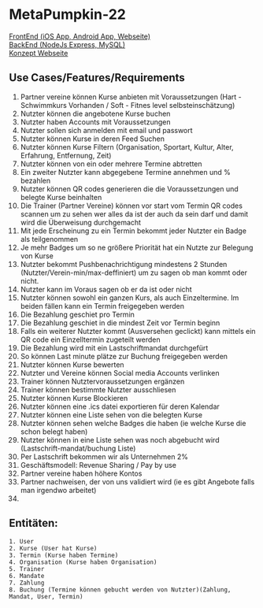 # MetaPumpkin-22

[FrontEnd (iOS App, Android App, Webseite)](https://github.com/Cybarose/frontend-fitXchange/tree/main) \
[BackEnd (NodeJs Express, MySQL)](https://github.com/gogamid/backend-fitXchange/tree/main) \
[Konzept Webseite](https://)


## Use Cases/Features/Requirements
1. Partner vereine können Kurse anbieten mit Voraussetzungen (Hart - Schwimmkurs Vorhanden / Soft - Fitnes level selbsteinschätzung)
2. Nutzter können die angebotene Kurse buchen
3. Nutzter haben Accounts mit Voraussetzungen
4. Nutzter sollen sich anmelden mit email und passwort
5. Nutzter können Kurse in deren Feed Suchen
6. Nutzter können Kurse Filtern (Organisation, Sportart, Kultur, Alter, Erfahrung, Entfernung, Zeit)
7. Nutzter können von ein oder mehrere Termine abtretten
8. Ein zweiter Nutzter kann abgegebene Termine annehmen und % bezahlen
9. Nutzter können QR codes generieren die die Voraussetzungen und belegte Kurse beinhalten 
10. Die Trainer (Partner Vereine) können vor start vom Termin QR codes scannen um zu sehen wer alles da ist der auch da sein darf und damit wird die Überweisung durchgemacht
11. Mit jede Erscheinung zu ein Termin bekommt jeder Nutzter ein Badge als teilgenommen
12. Je mehr Badges um so ne größere Priorität hat ein Nutzte zur Belegung von Kurse
13. Nutzter bekommt Pushbenachrichtigung mindestens 2 Stunden (Nutzter/Verein-min/max-deffiniert) um zu sagen ob man kommt oder nicht.
14. Nutzter kann im Voraus sagen ob er da ist oder nicht
15. Nutzter können sowohl ein ganzen Kurs, als auch Einzeltermine. Im beiden fällen kann ein Termin freigegeben werden
16. Die Bezahlung geschiet pro Termin
17. Die Bezahlung geschiet in die mindest Zeit vor Termin beginn
18. Falls ein weiterer Nutzter kommt (Ausversehen geclickt) kann mittels ein QR code ein Einzelltermin zugeteilt werden
19. Die Bezahlung wird mit ein Lastschriftmandat durchgefürt
21. So können Last minute plätze zur Buchung freigegeben werden
22. Nutzter können Kurse bewerten
23. Nutzter und Vereine können Social media Accounts verlinken
24. Trainer können Nutztervoraussetzungen ergänzen
25. Trainer können bestimmte Nutzter ausschliesen
26. Nutzter können Kurse Blockieren
27. Nutzter können eine .ics datei exportieren für deren Kalendar
28. Nutzter können eine Liste sehen von die belegten Kurse 
29. Nutzter können sehen welche Badges die haben (ie welche Kurse die schon belegt haben)
30. Nutzter können in eine Liste sehen was noch abgebucht wird (Lastschrift-mandat/buchung Liste)
31. Per Lastschrift bekommen wir als Unternehmen 2%
32. Geschäftsmodell: Revenue Sharing / Pay by use
33. Partner vereine haben höhere Kontos
34. Partner nachweisen, der von uns validiert wird (ie es gibt Angebote falls man irgendwo arbeitet)
35. 

## Entitäten:
    1. User
    2. Kurse (User hat Kurse)
    3. Termin (Kurse haben Termine)
    4. Organisation (Kurse haben Organisation)
    5. Trainer 
    6. Mandate
    7. Zahlung
    8. Buchung (Termine können gebucht werden von Nutzter)(Zahlung, Mandat, User, Termin)
